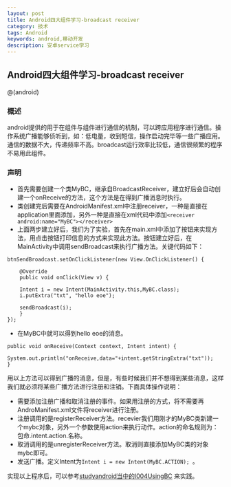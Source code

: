 ```yaml
---
layout: post
title: Android四大组件学习-broadcast receiver
category: 技术
tags: Android
keywords: android,移动开发
description: 安卓service学习
---
```


## Android四大组件学习-broadcast receiver
@(android)

### 概述
android提供的用于在组件与组件进行通信的机制，可以跨应用程序进行通信。操作系统广播能够侦听到，如：低电量，收到短信，操作启动完毕等一些广播应用。通信的数据不大，传递频率不高。broadcast运行效率比较低，通信很频繁的程序不易用此组件。

### 声明
- 首先需要创建一个类MyBC，继承自BroadcastReceiver，建立好后会自动创建一个onReceive的方法，这个方法是在得到广播消息时执行。
- 类创建完后需要在AndroidManifest.xml中注册receiver，一种是直接在application里面添加，另外一种是直接在xml代码中添加```<receiver android:name="MyBC"></receiver> ``` 
- 上面两步建立好后，我们为了实验，首先在main.xml中添加了按钮来实现方法，用点击按钮打印信息的方式来实现此方法。按钮建立好后，在MainActivity中调用sendBroadcast来执行广播方法。关键代码如下：
```
btnSendBroadcast.setOnClickListener(new View.OnClickListener() {
			
	@Override
	public void onClick(View v) {
				
	Intent i = new Intent(MainActivity.this,MyBC.class);
	i.putExtra("txt", "hello eoe");
				
	sendBroadcast(i);
	}
});
```
- 在MyBC中就可以得到hello eoe的消息。
```
public void onReceive(Context context, Intent intent) {
		System.out.println("onReceive,data="+intent.getStringExtra("txt"));
}
```
用以上方法可以得到广播的消息，但是，有些时候我们并不想得到某些消息，这样我们就必须将某些广播方法进行注册和注销。下面具体操作说明：
- 需要添加注册广播和取消注册的事件。如果用注册的方式，将不需要再AndroManifest.xml文件将receiver进行注册。
- 注册调用的是registerReceiver方法。recevier我们用刚才的MyBC类新建一个mybc对象，另外一个参数使用action来执行动作。action的命名规则为：包命.intent.action.名称。
- 取消调用的是unregisterReceiver方法。取消则直接添加MyBC类的对象mybc即可。
- 发送广播。定义Intent为```Intent i = new Intent(MyBC.ACTION); ```。

实现以上程序后，可以参考[studyandroid当中的l004UsingBC](https://github.com/mchenyuxiang/studyAndroid/tree/master/L004UsingBC) 来实践。